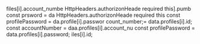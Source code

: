 files[i].account_numbe
      HttpHeaders.authorizonHeade 
    required this].pumb
        const prsword = da
      HttpHeaders.authorizonHeade 
    required this
        const profilePassword = da.profile[i].passwor
count_number;= data.profiles[i].id;
        const accountNumber = daa.profiles[i].account_nu
        const profilePassword = data.profiles[i].password;
iles[i].id;
